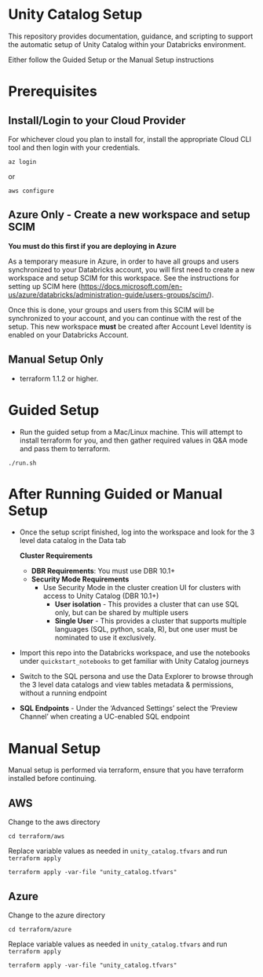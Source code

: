 # Unity Catalog Setup
This repository provides documentation, guidance, and scripting to support the automatic setup of Unity Catalog within your Databricks environment.

Either follow the Guided Setup or the Manual Setup instructions

# Prerequisites
## Install/Login to your Cloud Provider
For whichever cloud you plan to install for, install the appropriate Cloud CLI tool and then login with your credentials.

`az login`

or 

`aws configure`
## Azure Only - Create a new workspace and setup SCIM
**You must do this first if you are deploying in Azure**

As a temporary measure in Azure, in order to have all groups and users synchronized to your Databricks account, you will first need to create a new workspace and setup SCIM for this workspace. See the instructions for setting up SCIM here (https://docs.microsoft.com/en-us/azure/databricks/administration-guide/users-groups/scim/). 

Once this is done, your groups and users from this SCIM will be synchronized to your account, and you can continue with the rest of the setup. This new workspace **must** be created after Account Level Identity is enabled on your Databricks Account.

## Manual Setup Only
* terraform 1.1.2 or higher.

# Guided Setup
- Run the guided setup from a Mac/Linux machine. This will attempt to install terraform for you, and then gather required values in Q&A mode and pass them to terraform.

```commandline
./run.sh
```

# After Running Guided or Manual Setup
- Once the setup script finished, log into the workspace and look for the 3 level data catalog in the Data tab

    **Cluster Requirements**
    - **DBR Requirements**: You must use DBR 10.1+
    - **Security Mode Requirements**
      - Use Security Mode in the cluster creation UI for clusters with access to Unity Catalog (DBR 10.1+)
          - **User isolation** - This provides a cluster that can use SQL only, but can be shared by multiple users
          - **Single User** - This provides a cluster that supports multiple languages (SQL, python, scala, R), but one user must be nominated to use it exclusively.
- Import this repo into the Databricks workspace, and use the notebooks under `quickstart_notebooks` to get familiar with Unity Catalog journeys

- Switch to the SQL persona and use the Data Explorer to browse through the 3 level data catalogs and view tables metadata & permissions, without a running endpoint

- **SQL Endpoints** - Under the ‘Advanced Settings’ select the ‘Preview Channel’ when creating a UC-enabled SQL endpoint

# Manual Setup
Manual setup is performed via terraform, ensure that you have terraform installed before continuing.
## AWS
Change to the aws directory
```commandline
cd terraform/aws
```

Replace variable values as needed in `unity_catalog.tfvars` and run `terraform apply`

```commandline
terraform apply -var-file "unity_catalog.tfvars"
```

## Azure
Change to the azure directory
```
cd terraform/azure
```

Replace variable values as needed in `unity_catalog.tfvars` and run `terraform apply`
```commandline
terraform apply -var-file "unity_catalog.tfvars"
```
